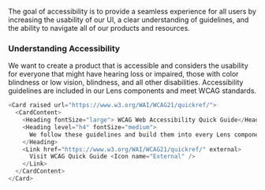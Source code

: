 The goal of accessibility is to provide a seamless experience for all users by increasing the usability of our UI, a clear understanding of guidelines, and the ability to navigate all of our products and resources.

### Understanding Accessibility

We want to create a product that is accessible and considers the usability for everyone that might have hearing loss or impaired, those with color blindness or low vision, blindness, and all other disabilities. Accessibility guidelines are included in our Lens components and meet WCAG standards.

```js noeditor
<Card raised url="https://www.w3.org/WAI/WCAG21/quickref/">
  <CardContent>
    <Heading fontSize="large"> WCAG Web Accessibility Quick Guide</Heading>
    <Heading level="h4" fontSize="medium">
      We follow these guidelines and build them into every Lens component.
    </Heading>
    <Link href="https://www.w3.org/WAI/WCAG21/quickref/" external>
      Visit WCAG Quick Guide <Icon name="External" />
    </Link>
  </CardContent>
</Card>
```
